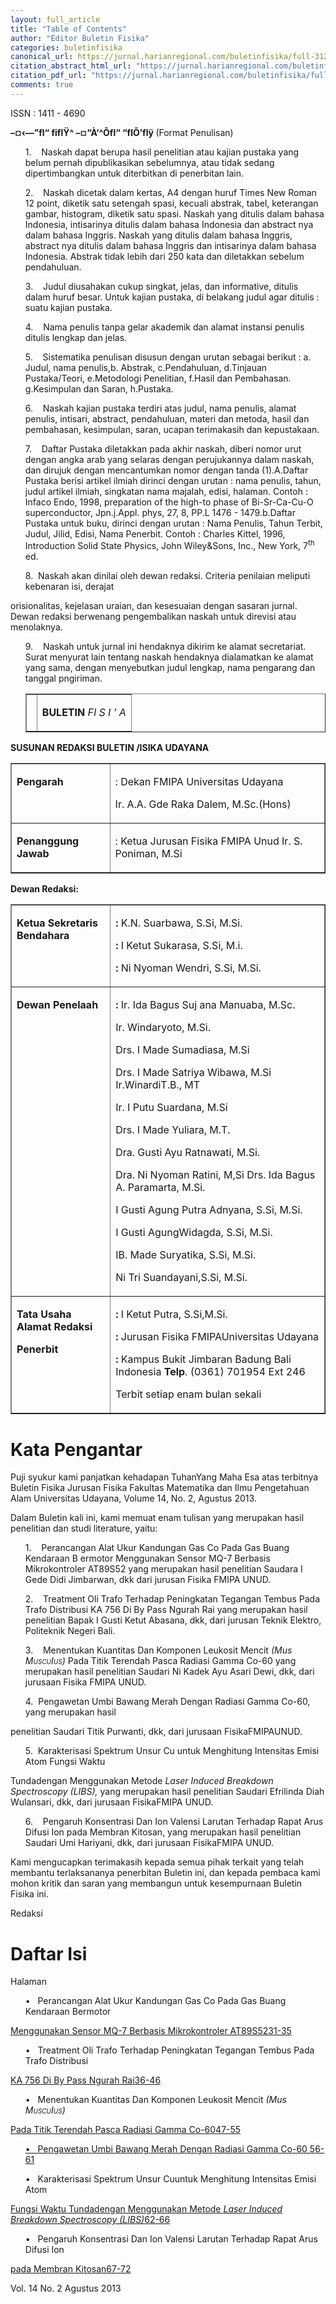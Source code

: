 ```yaml
---
layout: full_article
title: "Table of Contents"
author: "Editor Buletin Fisika"
categories: buletinfisika
canonical_url: https://jurnal.harianregional.com/buletinfisika/full-31201 
citation_abstract_html_url: "https://jurnal.harianregional.com/buletinfisika/id-31201"
citation_pdf_url: "https://jurnal.harianregional.com/buletinfisika/full-31201"  
comments: true
---
```


<p><span class="font3">ISSN : 1411 - 4690</span></p>
<p><span class="font3" style="font-weight:bold;">–¤‹—”fl“ fiflŸ^ –¤“À‘^Õfl“ “flÕ’flÿ </span><span class="font3">(Format Penulisan)</span></p>
<ul style="list-style:none;"><li>
<p><span class="font2">1. &nbsp;&nbsp;&nbsp;Naskah dapat berupa hasil penelitian atau kajian pustaka yang belum pernah dipublikasikan sebelumnya, atau tidak sedang dipertimbangkan untuk diterbitkan di penerbitan lain.</span></p></li>
<li>
<p><span class="font2">2. &nbsp;&nbsp;&nbsp;Naskah dicetak dalam kertas, A4 dengan huruf Times New Roman 12 point, diketik satu setengah spasi, kecuali abstrak, tabel, keterangan gambar, histogram, diketik satu spasi. Naskah yang ditulis dalam bahasa Indonesia, intisarinya ditulis dalam bahasa Indonesia dan abstract nya dalam bahasa Inggris. Naskah yang ditulis dalam bahasa Inggris, abstract nya ditulis dalam bahasa Inggris dan intisarinya dalam bahasa Indonesia. Abstrak tidak lebih dari 250 kata dan diletakkan sebelum pendahuluan.</span></p></li>
<li>
<p><span class="font2">3. &nbsp;&nbsp;&nbsp;Judul diusahakan cukup singkat, jelas, dan informative, ditulis dalam huruf besar. Untuk kajian pustaka, di belakang judul agar ditulis : suatu kajian pustaka.</span></p></li>
<li>
<p><span class="font2">4. &nbsp;&nbsp;&nbsp;Nama penulis tanpa gelar akademik dan alamat instansi penulis ditulis lengkap dan jelas.</span></p></li>
<li>
<p><span class="font2">5. &nbsp;&nbsp;&nbsp;Sistematika penulisan disusun dengan urutan sebagai berikut : a. Judul, nama penulis,b. Abstrak, c.Pendahuluan, d.Tinjauan Pustaka/Teori, e.Metodologi Penelitian, f.Hasil dan Pembahasan. g.Kesimpulan dan Saran, h.Pustaka.</span></p></li>
<li>
<p><span class="font2">6. &nbsp;&nbsp;&nbsp;Naskah kajian pustaka terdiri atas judul, nama penulis, alamat penulis, intisari, abstract, pendahuluan, materi dan metoda, hasil dan pembahasan, kesimpulan, saran, ucapan terimakasih dan kepustakaan.</span></p></li>
<li>
<p><span class="font2">7. &nbsp;&nbsp;&nbsp;Daftar Pustaka diletakkan pada akhir naskah, diberi nomor urut dengan angka arab yang selaras dengan perujukannya dalam naskah, dan dirujuk dengan mencantumkan nomor dengan tanda (1).A.Daftar Pustaka berisi artikel ilmiah dirinci dengan urutan : nama penulis, tahun, judul artikel ilmiah, singkatan nama majalah, edisi, halaman. Contoh : Infaco Endo, 1998, preparation of the high-to phase of Bi-Sr-Ca-Cu-O superconductor, Jpn.j.Appl. phys, 27, 8, PP.L 1476 - 1479.b.Daftar Pustaka untuk buku, dirinci dengan urutan : Nama Penulis, Tahun Terbit, Judul, Jilid, Edisi, Nama Penerbit. Contoh : Charles Kittel, 1996, Introduction Solid State Physics, John Wiley&amp;Sons, Inc., New York, 7<sup>th</sup> ed.</span></p></li>
<li>
<p><span class="font2">8. &nbsp;Naskah akan dinilai oleh dewan redaksi. Criteria penilaian meliputi kebenaran isi, derajat</span></p></li></ul>
<p><span class="font2">orisionalitas, kejelasan uraian, dan kesesuaian dengan sasaran jurnal. Dewan redaksi berwenang pengembalikan naskah untuk direvisi atau menolaknya.</span></p>
<ul style="list-style:none;"><li>
<p><span class="font2">9. &nbsp;&nbsp;&nbsp;Naskah untuk jurnal ini hendaknya dikirim ke alamat secretariat. Surat menyurat lain tentang naskah hendaknya dialamatkan ke alamat yang sama, dengan menyebutkan judul lengkap, nama pengarang dan tanggal pngiriman.</span></p>
<table border="1">
<tr><td style="vertical-align:top;"></td><td style="vertical-align:bottom;">
<p><span class="font3" style="font-weight:bold;">BULETIN </span><span class="font1" style="font-style:italic;">FI S I ’ A</span></p></td></tr>
</table></li></ul>
<p><span class="font3" style="font-weight:bold;">SUSUNAN REDAKSI BULETIN /ISIKA UDAYANA</span></p>
<table border="1">
<tr><td style="vertical-align:top;">
<p><span class="font3" style="font-weight:bold;">Pengarah</span></p></td><td style="vertical-align:top;">
<p><span class="font3">: Dekan FMIPA Universitas Udayana</span></p>
<p><span class="font3">Ir. A.A. Gde Raka Dalem, M.Sc.(Hons)</span></p></td></tr>
<tr><td style="vertical-align:top;">
<p><span class="font3" style="font-weight:bold;">Penanggung Jawab</span></p></td><td style="vertical-align:middle;">
<p><span class="font3">: Ketua Jurusan Fisika FMIPA Unud Ir. S. Poniman, M.Si</span></p></td></tr>
</table>
<p><span class="font3" style="font-weight:bold;">Dewan Redaksi:</span></p>
<table border="1">
<tr><td style="vertical-align:top;">
<p><span class="font3" style="font-weight:bold;">Ketua Sekretaris Bendahara</span></p></td><td style="vertical-align:top;">
<p><span class="font3" style="font-weight:bold;">: </span><span class="font3">K.N. Suarbawa, S.Si, M.Si.</span></p>
<p><span class="font3" style="font-weight:bold;">: </span><span class="font3">I Ketut Sukarasa, S.Si, M.i.</span></p>
<p><span class="font3" style="font-weight:bold;">: </span><span class="font3">Ni Nyoman Wendri, S.Si, M.Si.</span></p></td></tr>
<tr><td style="vertical-align:top;">
<p><span class="font3" style="font-weight:bold;">Dewan Penelaah</span></p></td><td style="vertical-align:middle;">
<p><span class="font3" style="font-weight:bold;">: </span><span class="font3">Ir. Ida Bagus Suj ana Manuaba, M.Sc.</span></p>
<p><span class="font3">Ir. Windaryoto, M.Si.</span></p>
<p><span class="font3">Drs. I Made Sumadiasa, M.Si</span></p>
<p><span class="font3">Drs. I Made Satriya Wibawa, M.Si Ir.WinardiT.B., MT</span></p>
<p><span class="font3">Ir. I Putu Suardana, M.Si</span></p>
<p><span class="font3">Drs. I Made Yuliara, M.T.</span></p>
<p><span class="font3">Dra. Gusti Ayu Ratnawati, M.Si.</span></p>
<p><span class="font3">Dra. Ni Nyoman Ratini, M,Si Drs. Ida Bagus A. Paramarta, M.Si.</span></p>
<p><span class="font3">I Gusti Agung Putra Adnyana, S.Si, M.Si.</span></p>
<p><span class="font3">I Gusti AgungWidagda, S.Si, M.Si.</span></p>
<p><span class="font3">IB. Made Suryatika, S.Si, M.Si.</span></p>
<p><span class="font3">Ni Tri Suandayani,S.Si, M.Si.</span></p></td></tr>
<tr><td style="vertical-align:top;">
<p><span class="font3" style="font-weight:bold;">Tata Usaha Alamat Redaksi</span></p>
<p><span class="font3" style="font-weight:bold;">Penerbit</span></p></td><td style="vertical-align:bottom;">
<p><span class="font3" style="font-weight:bold;">: </span><span class="font3">I Ketut Putra, S.Si,M.Si.</span></p>
<p><span class="font3" style="font-weight:bold;">: </span><span class="font3">Jurusan Fisika FMIPAUniversitas Udayana</span></p>
<p><span class="font3" style="font-weight:bold;">: </span><span class="font3">Kampus Bukit Jimbaran Badung Bali Indonesia </span><span class="font3" style="font-weight:bold;">Telp</span><span class="font3">. (0361) 701954 Ext 246</span></p>
<p><span class="font3">Terbit setiap enam bulan sekali</span></p></td></tr>
</table><a name="caption1"></a>
<h1><a name="bookmark0"></a><span class="font4" style="font-weight:bold;"><a name="bookmark1"></a>Kata Pengantar</span></h1>
<p><span class="font2">Puji syukur kami panjatkan kehadapan TuhanYang Maha Esa atas terbitnya Buletin Fisika Jurusan Fisika Fakultas Matematika dan Ilmu Pengetahuan Alam Universitas Udayana, Volume 14, No. 2, Agustus 2013.</span></p>
<p><span class="font2">Dalam Buletin kali ini, kami memuat enam tulisan yang merupakan hasil penelitian dan studi literature, yaitu:</span></p>
<ul style="list-style:none;"><li>
<p><span class="font2">1. &nbsp;&nbsp;&nbsp;Perancangan Alat Ukur Kandungan Gas Co Pada Gas Buang Kendaraan B ermotor Menggunakan Sensor MQ-7 Berbasis Mikrokontroler AT89S52 yang merupakan hasil penelitian Saudara I Gede Didi Jimbarwan, dkk dari jurusan Fisika FMIPA UNUD.</span></p></li>
<li>
<p><span class="font2">2. &nbsp;&nbsp;&nbsp;Treatment Oli Trafo Terhadap Peningkatan Tegangan Tembus Pada Trafo Distribusi KA 756 Di By Pass Ngurah Rai yang merupakan hasil penelitian Bapak I Gusti Ketut Abasana, dkk, dari jurusan Teknik Elektro, Politeknik Negeri Bali.</span></p></li>
<li>
<p><span class="font2">3. &nbsp;&nbsp;&nbsp;Menentukan Kuantitas Dan Komponen Leukosit Mencit </span><span class="font2" style="font-style:italic;">(Mus </span><span class="font2" style="font-style:italic;font-variant:small-caps;">MuscuIus)</span><span class="font2"> Pada Titik Terendah Pasca Radiasi Gamma Co-60 yang merupakan hasil penelitian Saudari Ni Kadek Ayu Asari Dewi, dkk, dari jurusaan Fisika FMIPA UNUD.</span></p></li>
<li>
<p><span class="font2">4. &nbsp;Pengawetan Umbi Bawang Merah Dengan Radiasi Gamma Co-60, yang merupakan hasil</span></p></li></ul>
<p><span class="font2">penelitian Saudari Titik Purwanti, dkk, dari jurusaan FisikaFMIPAUNUD.</span></p>
<ul style="list-style:none;"><li>
<p><span class="font2">5. &nbsp;Karakterisasi Spektrum Unsur Cu untuk Menghitung Intensitas Emisi Atom Fungsi Waktu</span></p></li></ul>
<p><span class="font2">Tundadengan Menggunakan Metode </span><span class="font2" style="font-style:italic;">Laser Induced Breakdown Spectroscopy (LIBS),</span><span class="font2"> yang merupakan hasil penelitian Saudari Efrilinda Diah Wulansari, dkk, dari jurusaan FisikaFMIPA UNUD.</span></p>
<ul style="list-style:none;"><li>
<p><span class="font2">6. &nbsp;&nbsp;&nbsp;Pengaruh Konsentrasi Dan Ion Valensi Larutan Terhadap Rapat Arus Difusi Ion pada Membran Kitosan, yang merupakan hasil penelitian Saudari Umi Hariyani, dkk, dari jurusaan FisikaFMIPA UNUD.</span></p></li></ul>
<p><span class="font2">Kami mengucapkan terimakasih kepada semua pihak terkait yang telah membantu terlaksananya penerbitan Buletin ini, dan kepada pembaca kami mohon kritik dan saran yang membangun untuk kesempurnaan Buletin Fisika ini.</span></p>
<p><span class="font2">Redaksi</span></p>
<h1><a name="bookmark2"></a><span class="font4" style="font-weight:bold;"><a name="bookmark3"></a>Daftar Isi</span></h1>
<p><span class="font2">Halaman</span></p>
<ul style="list-style:none;"><li>
<p><span class="font0">• &nbsp;&nbsp;</span><span class="font2">Perancangan Alat Ukur Kandungan Gas Co Pada Gas Buang Kendaraan Bermotor</span></p></li></ul>
<p><a href="#bookmark4"><span class="font2">Menggunakan Sensor MQ-7 Berbasis Mikrokontroler AT89S5231-35</span></a></p>
<ul style="list-style:none;"><li>
<p><span class="font0">• &nbsp;&nbsp;</span><span class="font2">Treatment Oli Trafo Terhadap Peningkatan Tegangan Tembus Pada Trafo Distribusi</span></p></li></ul>
<p><a href="#bookmark5"><span class="font2">KA 756 Di By Pass Ngurah Rai36-46</span></a></p>
<ul style="list-style:none;"><li>
<p><span class="font0">• &nbsp;&nbsp;</span><span class="font2">Menentukan Kuantitas Dan Komponen Leukosit Mencit </span><span class="font2" style="font-style:italic;">(Mus </span><span class="font2" style="font-style:italic;font-variant:small-caps;">MuscuIus)</span></p></li></ul>
<p><a href="#bookmark6"><span class="font2">Pada Titik Terendah Pasca Radiasi Gamma Co-6047-55</span></a></p>
<ul style="list-style:none;"><li>
<p><a href="#bookmark7"><span class="font0">• &nbsp;&nbsp;</span><span class="font2">Pengawetan Umbi Bawang Merah Dengan Radiasi Gamma Co-60 56-61</span></a></p></li></ul>
<ul style="list-style:none;"><li>
<p><span class="font0">• &nbsp;&nbsp;</span><span class="font2">Karakterisasi Spektrum Unsur Cuuntuk Menghitung Intensitas Emisi Atom</span></p></li></ul>
<p><a href="#bookmark8"><span class="font2">Fungsi Waktu Tundadengan Menggunakan Metode </span><span class="font2" style="font-style:italic;">Laser Induced Breakdown Spectroscopy (LIBS)</span><span class="font2">62-66</span></a></p>
<ul style="list-style:none;"><li>
<p><span class="font0">• &nbsp;&nbsp;</span><span class="font2">Pengaruh Konsentrasi Dan Ion Valensi Larutan Terhadap Rapat Arus Difusi Ion</span></p></li></ul>
<p><a href="#bookmark9"><span class="font2">pada Membran Kitosan67-72</span></a></p>
<p><span class="font2">Vol. 14 No. 2 Agustus 2013</span></p>